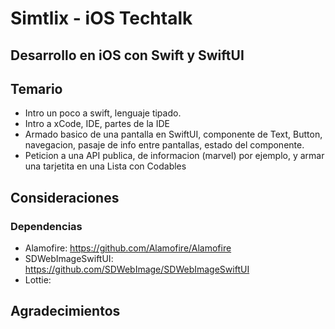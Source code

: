 # Simtlix - iOS Techtalk
## Desarrollo en iOS con Swift y SwiftUI

## Temario
- Intro un poco a swift, lenguaje tipado.
- Intro a xCode, IDE, partes de la IDE
- Armado basico de una pantalla en SwiftUI, componente de Text, Button, navegacion, pasaje de info entre pantallas, estado del componente.
- Peticion a una API publica, de informacion (marvel) por ejemplo, y armar una tarjetita en una Lista con Codables

## Consideraciones
### Dependencias
- Alamofire: https://github.com/Alamofire/Alamofire
- SDWebImageSwiftUI: https://github.com/SDWebImage/SDWebImageSwiftUI
- Lottie: 

## Agradecimientos
